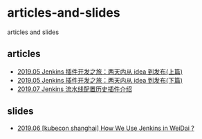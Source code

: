 # articles-and-slides
articles and slides

## articles
- [2019.05 Jenkins 插件开发之旅：两天内从 idea 到发布(上篇)](articles/2019/2019-05-06-jenkins-plugin-develop-within-two-days-part01.md)
- [2019.05 Jenkins 插件开发之旅：两天内从 idea 到发布(下篇)](articles/2019/2019-05-08-jenkins-plugin-develop-within-two-days-part02.md)
- [2019.07 Jenkins 流水线配置历史插件介绍](articles/2019/2019-07-31-pipeline-config-history-plugin.md)

## slides
- [2019.06 [kubecon shanghai] How We Use Jenkins in WeiDai ?](slides/2019/2019-06-kubecon-shanghai/How-We-Use-Jenkins-in-WeiDai-%3F.pdf)
